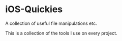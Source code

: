 iOS-Quickies
============

A collection of useful file manipulations etc.

This is a collection of the tools I use on every project.
